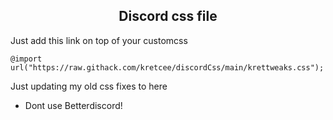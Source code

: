 <h2 align="center">Discord css file</h2>

Just add this link on top of your customcss 
```
@import url("https://raw.githack.com/kretcee/discordCss/main/krettweaks.css");
```
Just updating my old css fixes to here

- Dont use Betterdiscord!

